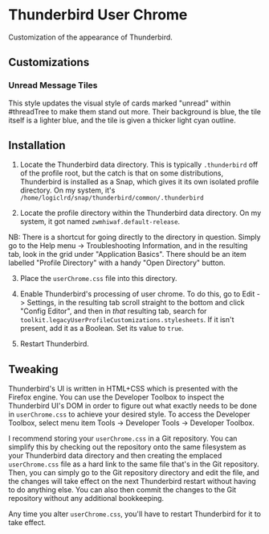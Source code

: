 # Thunderbird User Chrome

Customization of the appearance of Thunderbird.

## Customizations

### Unread Message Tiles

This style updates the visual style of cards marked "unread" within #threadTree to make them stand out more. Their background is blue, the tile itself is a lighter blue, and the tile is given a thicker light cyan outline.

## Installation

1. Locate the Thunderbird data directory. This is typically `.thunderbird` off of the profile root, but the catch is that on some distributions, Thunderbird is installed as a Snap, which gives it its own isolated profile directory. On my system, it's `/home/logiclrd/snap/thunderbird/common/.thunderbird`

2. Locate the profile directory within the Thunderbird data directory. On my system, it got named `zwmhiwaf.default-release`.

NB: There is a shortcut for going directly to the directory in question. Simply go to the Help menu -> Troubleshooting Information, and in the resulting tab, look in the grid under "Application Basics". There should be an item labelled "Profile Directory" with a handy "Open Directory" button.

3. Place the `userChrome.css` file into this directory.

4. Enable Thunderbird's processing of user chrome. To do this, go to Edit -> Settings, in the resulting tab scroll straight to the bottom and click "Config Editor", and then in _that_ resulting tab, search for `toolkit.legacyUserProfileCustomizations.stylesheets`. If it isn't present, add it as a Boolean. Set its value to `true`.

5. Restart Thunderbird.

## Tweaking

Thunderbird's UI is written in HTML+CSS which is presented with the Firefox engine. You can use the Developer Toolbox to inspect the Thunderbird UI's DOM in order to figure out what exactly needs to be done in `userChrome.css` to achieve your desired style. To access the Developer Toolbox, select menu item Tools -> Developer Tools -> Developer Toolbox.

I recommend storing your `userChrome.css` in a Git repository. You can simplify this by checking out the repository onto the same filesystem as your Thunderbird data directory and then creating the emplaced `userChrome.css` file as a hard link to the same file that's in the Git repository. Then, you can simply go to the Git repository directory and edit the file, and the changes will take effect on the next Thunderbird restart without having to do anything else. You can also then commit the changes to the Git repository without any additional bookkeeping.

Any time you alter `userChrome.css`, you'll have to restart Thunderbird for it to take effect.

